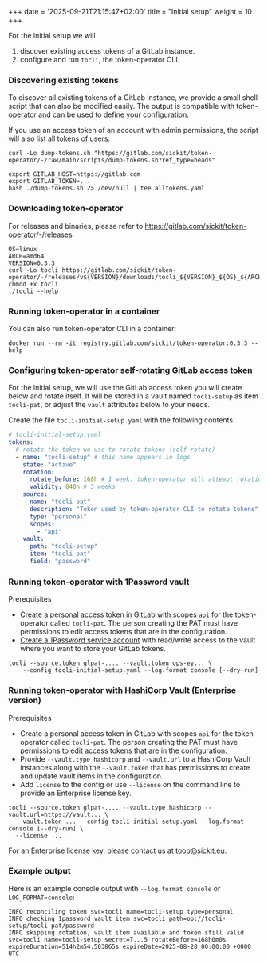 +++
date = '2025-09-21T21:15:47+02:00'
title = "Initial setup"
weight = 10
+++

For the initial setup we will
1. discover existing access tokens of a GitLab instance.
2. configure and run `tocli`, the token-operator CLI.

### Discovering existing tokens

To discover all existing tokens of a GitLab instance, we provide a small shell script that can also be modified easily.
The output is compatible with token-operator and can be used to define your configuration.

If you use an access token of an account with admin permissions, the script will also list all tokens of users.

```shell
curl -Lo dump-tokens.sh "https://gitlab.com/sickit/token-operator/-/raw/main/scripts/dump-tokens.sh?ref_type=heads"

export GITLAB_HOST=https://gitlab.com
export GITLAB_TOKEN=...
bash ./dump-tokens.sh 2> /dev/null | tee alltokens.yaml
```

### Downloading token-operator

For releases and binaries, please refer to https://gitlab.com/sickit/token-operator/-/releases

```shell
OS=linux
ARCH=amd64
VERSION=0.3.3
curl -Lo tocli https://gitlab.com/sickit/token-operator/-/releases/v${VERSION}/downloads/tocli_${VERSION}_${OS}_${ARCH}
chmod +x tocli
./tocli --help
```

### Running token-operator in a container

You can also run token-operator CLI in a container:

```shell
docker run --rm -it registry.gitlab.com/sickit/token-operator:0.3.3 --help
```

### Configuring token-operator self-rotating GitLab access token

For the initial setup, we will use the GitLab access token you will create below and rotate itself.
It will be stored in a vault named `tocli-setup` as item `tocli-pat`, or adjust the `vault` attributes below to your needs.

Create the file `tocli-initial-setup.yaml` with the following contents:
```yaml
# tocli-initial-setup.yaml
tokens:
  # rotate the token we use to rotate tokens (self-rotate)
  - name: "tocli-setup" # this name appears in logs
    state: "active"
    rotation:
      rotate_before: 168h # 1 week, token-operator will attempt rotation 1 week before it expires
      validity: 840h # 5 weeks
    source:
      name: "tocli-pat"
      description: "Token used by token-operator CLI to rotate tokens"
      type: "personal"
      scopes:
        - "api"
    vault:
      path: "tocli-setup"
      item: "tocli-pat"
      field: "password"
```

### Running token-operator with 1Password vault

Prerequisites

- Create a personal access token in GitLab with scopes `api` for the token-operator called `tocli-pat`.
  The person creating the PAT must have permissions to edit access tokens that are in the configuration.
- [Create a 1Password service account](https://developer.1password.com/docs/service-accounts/get-started/) with read/write access to the vault where you want to store your GitLab tokens.

```shell
tocli --source.token glpat-.... --vault.token ops-ey... \
    --config tocli-initial-setup.yaml --log.format console [--dry-run]
```

### Running token-operator with HashiCorp Vault (Enterprise version)

Prerequisites

- Create a personal access token in GitLab with scopes `api` for the token-operator called `tocli-pat`.
  The person creating the PAT must have permissions to edit access tokens that are in the configuration.
- Provide `--vault.type hashicorp` and `--vault.url` to a HashiCorp Vault instances along with the `--vault.token` that has
  permissions to create and update vault items in the configuration.
- Add `license` to the config or use `--license` on the command line to provide an Enterprise license key.

```shell
tocli --source.token glpat-.... --vault.type hashicorp --vault.url=https://vault... \
  --vault.token ... --config tocli-initial-setup.yaml --log.format console [--dry-run] \
  --license ...
```

For an Enterprise license key, please contact us at toop@sickit.eu.

### Example output

Here is an example console output with `--log.format console` or `LOG_FORMAT=console`:

```console
INFO reconciling token svc=tocli name=tocli-setup type=personal
INFO checking 1password vault item svc=tocli path=op://tocli-setup/tocli-pat/password
INFO skipping rotation, vault item available and token still valid svc=tocli name=tocli-setup secret=T...5 rotateBefore=168h0m0s expireDuration=514h2m54.503865s expireDate=2025-08-28 00:00:00 +0000 UTC
```
